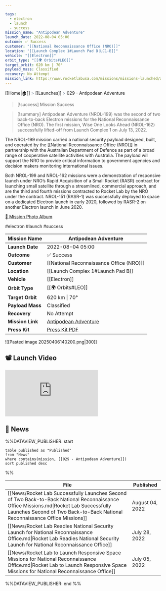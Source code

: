 ```yaml
---

tags:
  - electron
  - launch
  - success
mission_name: "Antipodean Adventure"
launch_date: 2022-08-04 05:00
outcome: ✅ Success
customer: "[[National Reconnaissance Office (NRO)]]"
location: "[[Launch Complex 1#Launch Pad B|LC1-B]]"
vehicle: "[[Electron]]"
orbit_type: "[[🌍 Orbits#LEO]]"
target_orbit: 620 km | 70°
payload_mass: Classified
recovery: No Attempt
mission_link: https://www.rocketlabusa.com/missions/missions-launched/antipodean-adventure/
---
```

[[Home|🏠]]  <span style="color: LightSlateGray">></span>  [[Launches]]  <span style="color: LightSlateGray">></span>  029 - Antipodean Adventure

>[!success] Mission Success

>[!summary]
Antipodean Adventure (NROL-199) was the second of two back-to-back Electron missions for the National Reconnaissance Office (NRO). The first mission, Wise One Looks Ahead (NROL-162) successfully lifted-off from Launch Complex 1 on July 13, 2022. 
>
The NROL-199 mission carried a national security payload designed, built, and operated by the [[National Reconnaissance Office (NRO)]] in partnership with the Australian Department of Defence as part of a broad range of cooperative satellite activities with Australia. The payload will support the NRO to provide critical information to government agencies and decision makers monitoring international issues.
>
Both NROL-199 and NROL-162 missions were a demonstration of responsive launch under NRO’s Rapid Acquisition of a Small Rocket (RASR) contract for launching small satellite through a streamlined, commercial approach, and are the third and fourth missions contracted to Rocket Lab by the NRO under the contract. NROL-151 (RASR-1) was successfully deployed to space on a dedicated Electron launch in early 2020, followed by RASR-2 on another Electron launch in June 2020.
>
[📸 Mission Photo Album](https://www.flickr.com/photos/rocketlab/albums/72177720301773707/)

#electron #launch #success


| **Mission Name** | Antipodean Adventure                                                                                  |
| ---------------- | ----------------------------------------------------------------------------------------------------- |
| **Launch Date**  | 2022-08-04 05:00                                                                                      |
| **Outcome**      | ✅ Success                                                                                             |
| **Customer**     | [[National Reconnaissance Office (NRO)]]                                                              |
| **Location**     | [[Launch Complex 1#Launch Pad B]]                                                                     |
| **Vehicle**      | [[Electron]]                                                                                          |
| **Orbit Type**   | [[🌍 Orbits#LEO]]                                                                                     |
| **Target Orbit** | 620 km &#124; 70°                                                                                     |
| **Payload Mass** | Classified                                                                                            |
| **Recovery**     | No Attempt                                                                                            |
| **Mission Link** | [Antipodean Adventure](https://www.rocketlabusa.com/missions/missions-launched/antipodean-adventure/) |
| **Press Kit**    | [Press Kit PDF](https://rocketlabcorp.com/assets/Uploads/Flight-29-Press-Kit-FINAL.pdf)               |


![[Pasted image 20250406140200.png|300]]

## 📽️ Launch Video

<div class="responsive-video">
<iframe src="https://www.youtube.com/embed/ij94xGiXB5Q" title="Rocket Lab&#39;s Electron - Antipodean Adventure Mission" frameborder="0" allow="accelerometer; autoplay; clipboard-write; encrypted-media; gyroscope; picture-in-picture; web-share" referrerpolicy="strict-origin-when-cross-origin" allowfullscreen></iframe>     
</div>

## 📰 News
%%DATAVIEW_PUBLISHER: start
```
table published as "Published"
from "News"
where contains(mission, [[029 - Antipodean Adventure]])
sort published desc
```
%%

| File                                                                                                                                                                                                                 | Published       |
| -------------------------------------------------------------------------------------------------------------------------------------------------------------------------------------------------------------------- | --------------- |
| [[News/Rocket Lab Successfully Launches Second of Two Back-to-Back National Reconnaissance Office Missions.md\|Rocket Lab Successfully Launches Second of Two Back-to-Back National Reconnaissance Office Missions]] | August 04, 2022 |
| [[News/Rocket Lab Readies National Security Launch for National Reconnaissance Office.md\|Rocket Lab Readies National Security Launch for National Reconnaissance Office]]                                           | July 28, 2022   |
| [[News/Rocket Lab to Launch Responsive Space Missions for National Reconnaissance Office.md\|Rocket Lab to Launch Responsive Space Missions for National Reconnaissance Office]]                                     | July 05, 2022   |

%%DATAVIEW_PUBLISHER: end %%